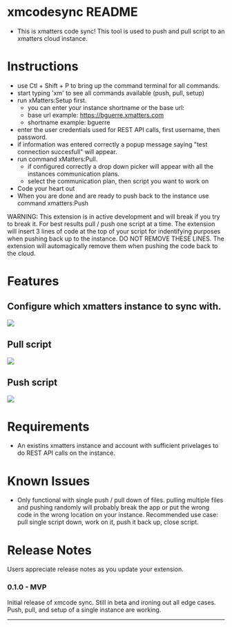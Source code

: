 # xmcodesync README

- This is xmatters code sync! This tool is used to push and pull script to an xmatters cloud instance.

# Instructions
 
- use Ctl + Shift + P to bring up the command terminal for all commands.
- start typing 'xm' to see all commands available (push, pull, setup)
- run xMatters:Setup first.
    - you can enter your instance shortname or the base url:
    - base url example: https://bguerre.xmatters.com
    - shortname example: bguerre
- enter the user credentials used for REST API calls, first username, then password.
- if information was entered correctly a popup message saying "test connection succesfull" will appear.
- run command xMatters:Pull.
    - if configured correctly a drop down picker will appear with all the instances communication plans.
    - select the communication plan, then script you want to work on
- Code your heart out
- When you are done and are ready to push back to the instance use command xmatters:Push

WARNING: This extension is in active development and will break if you try to break it. For best results pull / push one script at a time. The extension will insert 3 lines of code at the top of your script for indentifying purposes when pushing back up to the instance. DO NOT REMOVE THESE LINES. The extension will automagically remove them when pushing the code back to the cloud.


# Features

## Configure which xmatters instance to sync with.
![](https://i.imgur.com/PoSy67z.gif)

## Pull script
![](https://i.imgur.com/KN6AC09.gif)

## Push script
![](https://i.imgur.com/elhPvlr.gif)

# Requirements

- An existins xmatters instance and account with sufficient privelages to do REST API calls on the instance.

# Known Issues

- Only functional with single push / pull down of files. pulling multiple files and pushing randomly will probably break the app or put the wrong code in the wrong location on your instance. Recommended use case: pull single script down, work on it, push it back up, close script. 

# Release Notes

Users appreciate release notes as you update your extension.

### 0.1.0 - MVP

Initial release of xmcode sync. Still in beta and ironing out all edge cases. Push, pull, and setup of a single instance are working.


-----------------------------------------------------------------------------------------------------------